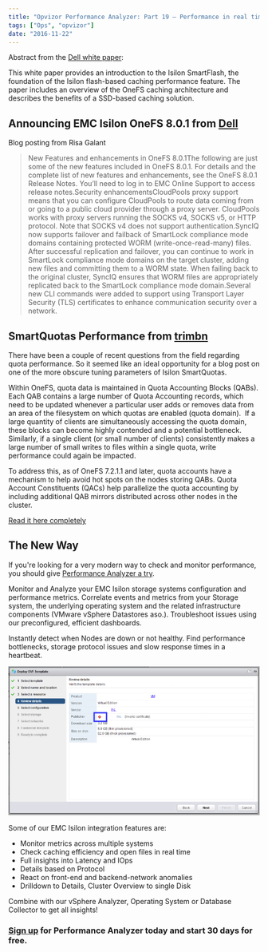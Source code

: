 ```yaml
---
title: "Opvizor Performance Analyzer: Part 19 – Performance in real time for Dell EMC Isilon"
tags: ["Ops", "opvizor"]
date: "2016-11-22"
---
```


Abstract from the [Dell white paper](https://www.emc.com/collateral/hardware/white-papers/h13249-isilon-onefs-smartflash-wp.pdf):

This white paper provides an introduction to the Isilon SmartFlash, the foundation of the Isilon flash-based caching performance feature. The paper includes an overview of the OneFS caching architecture and describes the benefits of a SSD-based caching solution.

## Announcing EMC Isilon OneFS 8.0.1 from [Dell](https://isiblog.emc.com/)

Blog posting from Risa Galant

> New Features and enhancements in OneFS 8.0.1The following are just some of the new features included in OneFS 8.0.1. For details and the complete list of new features and enhancements, see the OneFS 8.0.1 Release Notes. You’ll need to log in to EMC Online Support to access release notes.Security enhancementsCloudPools proxy support means that you can configure CloudPools to route data coming from or going to a public cloud provider through a proxy server. CloudPools works with proxy servers running the SOCKS v4, SOCKS v5, or HTTP protocol. Note that SOCKS v4 does not support authentication.SyncIQ now supports failover and failback of SmartLock compliance mode domains containing protected WORM (write-once-read-many) files. After successful replication and failover, you can continue to work in SmartLock compliance mode domains on the target cluster, adding new files and committing them to a WORM state. When failing back to the original cluster, SyncIQ ensures that WORM files are appropriately replicated back to the SmartLock compliance mode domain.Several new CLI commands were added to support using Transport Layer Security (TLS) certificates to enhance communication security over a network.

## SmartQuotas Performance from [trimbn](https://community.emc.com/people/trimbn)

There have been a couple of recent questions from the field regarding quota performance. So it seemed like an ideal opportunity for a blog post on one of the more obscure tuning parameters of Isilon SmartQuotas.

Within OneFS, quota data is maintained in Quota Accounting Blocks (QABs). Each QAB contains a large number of Quota Accounting records, which need to be updated whenever a particular user adds or removes data from an area of the filesystem on which quotas are enabled (quota domain).  If a large quantity of clients are simultaneously accessing the quota domain, these blocks can become highly contended and a potential bottleneck. Similarly, if a single client (or small number of clients) consistently makes a large number of small writes to files within a single quota, write performance could again be impacted.

To address this, as of OneFS 7.2.1.1 and later, quota accounts have a mechanism to help avoid hot spots on the nodes storing QABs. Quota Account Constituents (QACs) help parallelize the quota accounting by including additional QAB mirrors distributed across other nodes in the cluster.

[Read it here completely](https://community.emc.com/community/products/isilon/blog/2016/06/10/smartquotas-performance)

## The New Way

If you're looking for a very modern way to check and monitor performance, you should give [Performance Analyzer a try](http://try.opvizor.com/opvizor-perfanalyzer-product-page/). 

Monitor and Analyze your EMC Isilon storage systems configuration and performance metrics. Correlate events and metrics from your Storage system, the underlying operating system and the related infrastructure components (VMware vSphere Datastores aso.). Troubleshoot issues using our preconfigured, efficient dashboards.

Instantly detect when Nodes are down or not healthy. Find performance bottlenecks, storage protocol issues and slow response times in a heartbeat.

![Dell EMC Isilon](/images/blog/1.png)

Some of our EMC Isilon integration features are:

- Monitor metrics across multiple systems
- Check caching efficiency and open files in real time
- Full insights into Latency and IOps
- Details based on Protocol
- React on front-end and backend-network anomalies
- Drilldown to Details, Cluster Overview to single Disk

Combine with our vSphere Analyzer, Operating System or Database Collector to get all insights!

### [Sign up](http://try.opvizor.com/opvizor-perfanalyzer-product-page/) for Performance Analyzer today and start 30 days for free.
